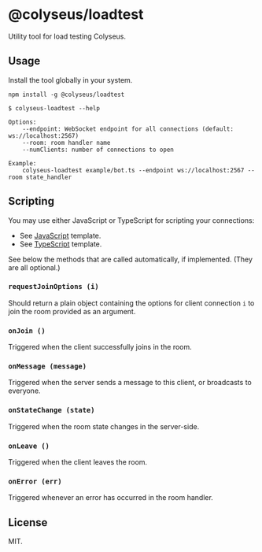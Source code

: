 # @colyseus/loadtest

Utility tool for load testing Colyseus.

## Usage

Install the tool globally in your system.

```
npm install -g @colyseus/loadtest
```

```
$ colyseus-loadtest --help

Options:
    --endpoint: WebSocket endpoint for all connections (default: ws://localhost:2567)
    --room: room handler name
    --numClients: number of connections to open

Example:
    colyseus-loadtest example/bot.ts --endpoint ws://localhost:2567 --room state_handler
```

## Scripting

You may use either JavaScript or TypeScript for scripting your connections:

- See [JavaScript](example/bot.js) template.
- See [TypeScript](example/bot.ts) template.

See below the methods that are called automatically, if implemented. (They are all optional.)

### `requestJoinOptions (i)`

Should return a plain object containing the options for client connection `i` to join the room provided as an argument.

### `onJoin ()`

Triggered when the client successfully joins in the room.

### `onMessage (message)`

Triggered when the server sends a message to this client, or broadcasts to everyone.

### `onStateChange (state)`

Triggered when the room state changes in the server-side.

### `onLeave ()`

Triggered when the client leaves the room.

### `onError (err)`

Triggered whenever an error has occurred in the room handler.


## License

MIT.
